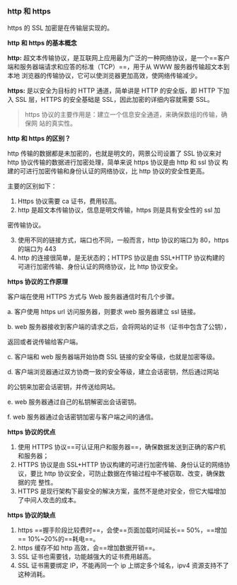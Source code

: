 ### http 和 https

https 的 SSL 加密是在传输层实现的。 

**http 和 https 的基本概念**

**http:** 超文本传输协议，是互联网上应用最为广泛的一种网络协议，是一个==客户端和服务器端请求和应答的标准（TCP）==，用于从 WWW 服务器传输超文本到本地 浏览器的传输协议，它可以使浏览器更加高效，使网络传输减少。 

**https:** 是以安全为目标的 HTTP 通道，简单讲是 HTTP 的安全版，即 HTTP 下加入 SSL 层，HTTPS 的安全基础是 SSL，因此加密的详细内容就需要 SSL。 

> https 协议的主要作用是：建立一个信息安全通道，来确保数组的传输，确保网 站的真实性。 

**http 和 https 的区别？** 

http 传输的数据都是未加密的，也就是明文的，网景公司设置了 SSL 协议来对 http 协议传输的数据进行加密处理，简单来说 https 协议是由 http 和 ssl 协议  构建的可进行加密传输和身份认证的网络协议，比 http 协议的安全性更高。 

主要的区别如下： 

1. Https 协议需要 ca 证书，费用较高。 
2. http 是超文本传输协议，信息是明文传输，https 则是具有安全性的 ssl 加 

密传输协议。 

3. 使用不同的链接方式，端口也不同，一般而言，http 协议的端口为 80，https 的端口为 443 
4. http 的连接很简单，是无状态的；HTTPS 协议是由 SSL+HTTP 协议构建的可进行加密传输、身份认证的网络协议，比 http 协议安全。 

**https 协议的工作原理** 

客户端在使用 HTTPS 方式与 Web 服务器通信时有几个步骤。 

a. 客户使用 https url 访问服务器，则要求 web 服务器建立 ssl 链接。 

b. web 服务器接收到客户端的请求之后，会将网站的证书（证书中包含了公钥）， 

返回或者说传输给客户端。 

c. 客户端和 web 服务器端开始协商 SSL 链接的安全等级，也就是加密等级。  

d. 客户端浏览器通过双方协商一致的安全等级，建立会话密钥，然后通过网站 

的公钥来加密会话密钥，并传送给网站。 

e. web 服务器通过自己的私钥解密出会话密钥。 

f. web 服务器通过会话密钥加密与客户端之间的通信。 

**https 协议的优点** 

1. 使用 HTTPS 协议==可认证用户和服务器==，确保数据发送到正确的客户机和服务器； 
2. HTTPS 协议是由 SSL+HTTP 协议构建的可进行加密传输、身份认证的网络协议，要比 http 协议安全，可防止数据在传输过程中不被窃取、改变，确保数据的完 整性。 
3. HTTPS 是现行架构下最安全的解决方案，虽然不是绝对安全，但它大幅增加了中间人攻击的成本。 

**https 协议的缺点** 

1. https ==握手阶段比较费时==，会使==页面加载时间延长== 50%，==增加== 10%~20%的==耗电==。 
2. https 缓存不如 http 高效，会==增加数据开销==。 
3. SSL 证书也需要钱，功能越强大的证书费用越高。 
4. SSL 证书需要绑定 IP，不能再同一个 ip 上绑定多个域名，ipv4 资源支持不了这种消耗。